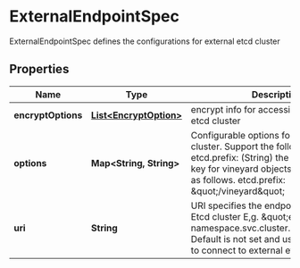

# ExternalEndpointSpec

ExternalEndpointSpec defines the configurations for external etcd cluster
## Properties

Name | Type | Description | Notes
------------ | ------------- | ------------- | -------------
**encryptOptions** | [**List&lt;EncryptOption&gt;**](EncryptOption.md) | encrypt info for accessing the external etcd cluster |  [optional]
**options** | **Map&lt;String, String&gt;** | Configurable options for External Etcd cluster. Support the following options.    etcd.prefix: (String) the prefix of etcd key for vineyard objects  Default value is as follows.    etcd.prefix: \&quot;/vineyard\&quot; |  [optional]
**uri** | **String** | URI specifies the endpoint of external Etcd cluster E,g. \&quot;etcd-svc.etcd-namespace.svc.cluster.local:2379\&quot; Default is not set and use http protocol to connect to external etcd cluster |  [optional]




